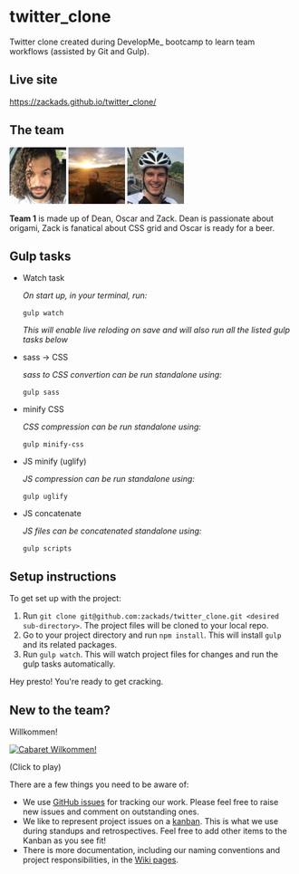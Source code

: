 # twitter_clone

Twitter clone created during DevelopMe\_ bootcamp to learn team workflows (assisted by Git and Gulp).

## Live site

https://zackads.github.io/twitter_clone/

## The team

<img src="./assets/TQG6S9CJF-U014M29AW5R-ea7f4ee933a0-512.png" width="100px">
<img src="./assets/TQG6S9CJF-U012WMQGPA7-9db5a4572c0d-512.jpg" width="100px">
<img src="./assets/TQG6S9CJF-UQT7KQCLC-ed8d50fc6679-512.png" width="100px">

<strong>Team 1</strong> is made up of Dean, Oscar and Zack. Dean is passionate about origami, Zack is fanatical about CSS grid and Oscar is ready for a beer.

## Gulp tasks

- Watch task

  _On start up, in your terminal, run:_

  ```
  gulp watch
  ```

  _This will enable live reloding on save and will also run all the listed gulp tasks below_

- sass -> CSS

  _sass to CSS convertion can be run standalone using:_

  ```
  gulp sass
  ```

- minify CSS

  _CSS compression can be run standalone using:_

  ```
  gulp minify-css
  ```

- JS minify (uglify)

  _JS compression can be run standalone using:_

  ```
  gulp uglify
  ```

- JS concatenate

  _JS files can be concatenated standalone using:_

  ```
  gulp scripts
  ```

## Setup instructions

To get set up with the project:

1.  Run `git clone git@github.com:zackads/twitter_clone.git <desired sub-directory>`. The project files will be cloned to your local repo.
2.  Go to your project directory and run `npm install`. This will install `gulp` and its related packages.
3.  Run `gulp watch`. This will watch project files for changes and run the gulp tasks automatically.

Hey presto! You're ready to get cracking.

## New to the team?

Willkommen!

[![Cabaret Wilkommen!](https://img.youtube.com/vi/hBlB8RAJEEc/0.jpg)](https://www.youtube.com/watch?v=hBlB8RAJEEc)

(Click to play)

There are a few things you need to be aware of:

- We use [GitHub issues](https://github.com/zackads/twitter_clone/issues) for tracking our work. Please feel free to raise new issues and comment on outstanding ones.
- We like to represent project issues on a [kanban](https://github.com/zackads/twitter_clone/projects/1). This is what we use during standups and retrospectives. Feel free to add other items to the Kanban as you see fit!
- There is more documentation, including our naming conventions and project responsibilities, in the [Wiki pages](https://github.com/zackads/twitter_clone/wiki).

